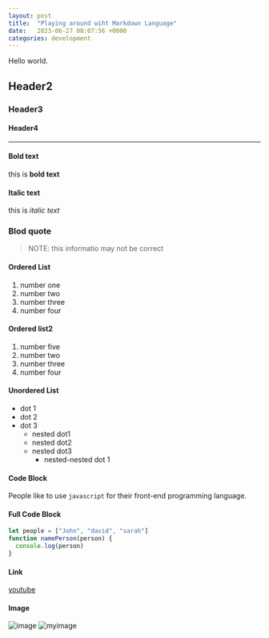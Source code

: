 ```yaml
---
layout: post
title:  "Playing around wiht Markdown Language"
date:   2023-06-27 08:07:56 +0000
categories: development
---
```


Hello world.

## Header2

### Header3

#### Header4

---

#### Bold text

this is **bold text**

#### Italic text

this is *italic text*

### Blod quote

> NOTE: this informatio may not be correct

#### Ordered List

1. number one
2. number two
3. number three
4. number four

#### Ordered list2

1. number five
1. number two
1. number three
1. number four

#### Unordered List

- dot 1
- dot 2
- dot 3
  - nested dot1
  - nested dot2
  - nested dot3
    - nested-nested dot 1

#### Code Block

People like to use `javascript` for their front-end programming language.

#### Full Code Block

```javascript
let people = ["John", "david", "sarah"]
function namePerson(person) {
  console.log(person)
}
```

#### Link

[youtube](https://www.youtube.com)

#### Image

![image](https://images.unsplash.com/photo-1687810253042-dd95fe94310f?ixlib=rb-4.0.3&ixid=M3wxMjA3fDB8MHxwaG90by1wYWdlfHx8fGVufDB8fHx8fA%3D%3D&auto=format&fit=crop&w=1826&q=80)
![myimage](https://res.cloudinary.com/dtiwg4oto/image/upload/v1688037606/%EC%8A%A4%ED%81%AC%EB%A6%B0%EC%83%B7_2023-06-29_081518_m6sbid.png)
